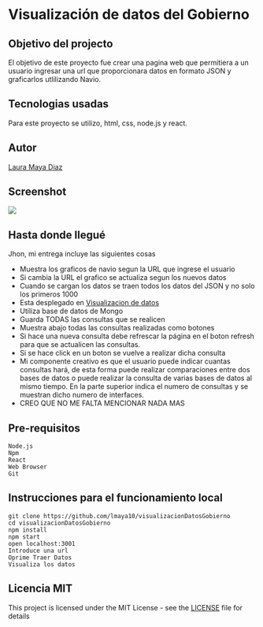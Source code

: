 # Visualización de datos del Gobierno 

## Objetivo del projecto 
El objetivo de este proyecto fue crear una pagina web que permitiera a un usuario ingresar una url que proporcionara datos en formato JSON y graficarlos utlilizando Navio. 

## Tecnologias usadas
Para este proyecto se utilizo, html, css, node.js y react. 

## Autor
[Laura Maya Diaz](https://lmaya10.github.io/PaginaPersonal/)

## Screenshot
![](https://raw.githubusercontent.com/lmaya10/visualizacionDatosGobierno/master/Screenshoot.PNG)

## Hasta donde llegué 
Jhon, mi entrega incluye las siguientes cosas
* Muestra los graficos de navio segun la URL que ingrese el usuario   
* Si cambia la URL el grafico se actualiza segun los nuevos datos    
* Cuando se cargan los datos se traen todos los datos del JSON y no solo los primeros 1000   
* Esta desplegado en [Visualizacion de datos](https://visualizaciondatos.herokuapp.com)
* Utiliza base de datos de Mongo
* Guarda TODAS las consultas que se realicen
* Muestra abajo todas las consultas realizadas como botones
* Si hace una nueva consulta debe refrescar la página en el boton refresh para que se actualicen las consultas.
* Si se hace click en un boton se vuelve a realizar dicha consulta
* Mi componente creativo es que el usuario puede indicar cuantas consultas hará, de esta forma puede realizar comparaciones entre dos bases de datos o puede realizar la consulta de varias bases de datos al mismo tiempo. En la parte superior indica el numero de consultas y se muestran dicho numero de interfaces.
* CREO QUE NO ME FALTA MENCIONAR NADA MAS

## Pre-requisitos 
```
Node.js
Npm
React
Web Browser
Git
```

## Instrucciones para el funcionamiento local

``` 
git clone https://github.com/lmaya10/visualizacionDatosGobierno
cd visualizacionDatosGobierno
npm install
npm start
open localhost:3001
Introduce una url 
Oprime Traer Datos
Visualiza los datos
```

## Licencia MIT
This project is licensed under the MIT License - see the [LICENSE](LICENSE) file for details
